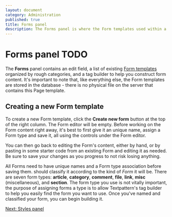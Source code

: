 ```yaml
---
layout: document
category: Administration
published: true
title: Forms panel
description: The Forms panel is where the Form templates used within a Textpattern website are created and edited.
---
```


# Forms panel TODO

The **Forms** panel contains an edit field, a list of existing [Form templates](http://docs.textpattern.io/themes/form-templates-explained) organized by rough categories, and a tag builder to help you construct form content. It's important to note that, like everything else, the Form templates are stored in the database - there is no physical file on the server that contains this Page template.

## Creating a new Form template

To create a new Form template, click the **Create new form** button at the top of
the right column. The Form editor will be empty. Before working on the
Form content right away, it's best to first give it an unique name,
assign a Form type and save it, all using the controls under the Form
editor.

You can then go back to editing the Form's content, either by hand, or
by pasting in some starter code from an existing Form and editing it as
needed. Be sure to save your changes as you progress to not risk losing
anything.

All Forms need to have unique names and a Form type association before
saving them. should classify it according to the kind of *Form* it will
be. There are seven form types: **article**, **category**, **comment**,
**file**, **link**, **misc** (miscellaneous), and **section**. The form type you
use is not vitally important, the purpose of assigning forms a type is
to allow Textpattern's tag builder to help you easily find the form you
want to use. Once you've named and classified your form, you can begin
building it.

[Next: Styles panel](http://docs.textpattern.io/administration/styles-panel)

